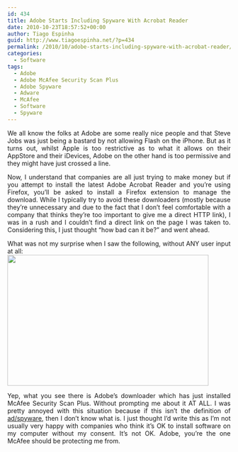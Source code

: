 ```yaml
---
id: 434
title: Adobe Starts Including Spyware With Acrobat Reader
date: 2010-10-23T18:57:52+00:00
author: Tiago Espinha
guid: http://www.tiagoespinha.net/?p=434
permalink: /2010/10/adobe-starts-including-spyware-with-acrobat-reader/
categories:
  - Software
tags:
  - Adobe
  - Adobe McAfee Security Scan Plus
  - Adobe Spyware
  - Adware
  - McAfee
  - Software
  - Spyware
---
```

<p style="text-align: justify;">
  We all know the folks at Adobe are some really nice people and that Steve Jobs was just being a bastard by not allowing Flash on the iPhone. But as it turns out, whilst Apple is too restrictive as to what it allows on their AppStore and their iDevices, Adobe on the other hand is too permissive and they might have just crossed a line.<!--more-->
</p>

<p style="text-align: justify;">
  Now, I understand that companies are all just trying to make money but if you attempt to install the latest Adobe Acrobat Reader and you&#8217;re using Firefox, you&#8217;ll be asked to install a Firefox extension to manage the download. While I typically try to avoid these downloaders (mostly because they&#8217;re unnecessary and due to the fact that I don&#8217;t feel comfortable with a company that thinks they&#8217;re too important to give me a direct HTTP link), I was in a rush and I couldn&#8217;t find a direct link on the page I was taken to. Considering this, I just thought &#8220;how bad can it be?&#8221; and went ahead.
</p>

<p style="text-align: justify;">
  What was not my surprise when I saw the following, without ANY user input at all:<br /> <a href="https://www.tiagoespinha.net/wp-content/uploads/2010/10/adobespyware.jpg" rel="lightbox[434]" title="adobespyware"><img class="size-full wp-image-435 alignnone" title="adobespyware" src="https://www.tiagoespinha.net/wp-content/uploads/2010/10/adobespyware.jpg" alt="" width="454" height="295" /></a>
</p>

<p style="text-align: justify;">
  <a href="https://www.tiagoespinha.net/wp-content/uploads/2010/10/adobespyware.jpg"></a>Yep, what you see there is Adobe&#8217;s downloader which has just installed McAfee Security Scan Plus. Without prompting me about it AT ALL. I was pretty annoyed with this situation because if this isn&#8217;t the definition of <a href="http://en.wikipedia.org/wiki/Privacy-invasive_software" target="_blank">ad/spyware</a>, then I don&#8217;t know what is. I just thought I&#8217;d write this as I&#8217;m not usually very happy with companies who think it&#8217;s OK to install software on my computer without my consent. It&#8217;s not OK. Adobe, you&#8217;re the one McAfee should be protecting me from.
</p>